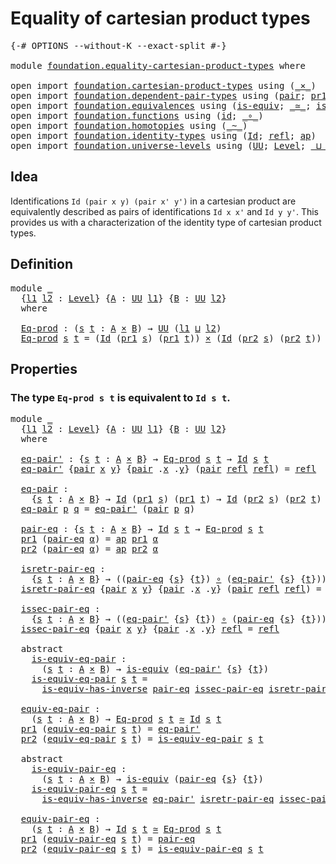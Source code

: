 # Equality of cartesian product types

<pre class="Agda"><a id="48" class="Symbol">{-#</a> <a id="52" class="Keyword">OPTIONS</a> <a id="60" class="Pragma">--without-K</a> <a id="72" class="Pragma">--exact-split</a> <a id="86" class="Symbol">#-}</a>

<a id="91" class="Keyword">module</a> <a id="98" href="foundation.equality-cartesian-product-types.html" class="Module">foundation.equality-cartesian-product-types</a> <a id="142" class="Keyword">where</a>

<a id="149" class="Keyword">open</a> <a id="154" class="Keyword">import</a> <a id="161" href="foundation.cartesian-product-types.html" class="Module">foundation.cartesian-product-types</a> <a id="196" class="Keyword">using</a> <a id="202" class="Symbol">(</a><a id="203" href="foundation-core.cartesian-product-types.html#577" class="Function Operator">_×_</a><a id="206" class="Symbol">)</a>
<a id="208" class="Keyword">open</a> <a id="213" class="Keyword">import</a> <a id="220" href="foundation.dependent-pair-types.html" class="Module">foundation.dependent-pair-types</a> <a id="252" class="Keyword">using</a> <a id="258" class="Symbol">(</a><a id="259" href="foundation-core.dependent-pair-types.html#575" class="InductiveConstructor">pair</a><a id="263" class="Symbol">;</a> <a id="265" href="foundation-core.dependent-pair-types.html#592" class="Field">pr1</a><a id="268" class="Symbol">;</a> <a id="270" href="foundation-core.dependent-pair-types.html#604" class="Field">pr2</a><a id="273" class="Symbol">)</a>
<a id="275" class="Keyword">open</a> <a id="280" class="Keyword">import</a> <a id="287" href="foundation.equivalences.html" class="Module">foundation.equivalences</a> <a id="311" class="Keyword">using</a> <a id="317" class="Symbol">(</a><a id="318" href="foundation-core.equivalences.html#1543" class="Function">is-equiv</a><a id="326" class="Symbol">;</a> <a id="328" href="foundation-core.equivalences.html#1608" class="Function Operator">_≃_</a><a id="331" class="Symbol">;</a> <a id="333" href="foundation-core.equivalences.html#3000" class="Function">is-equiv-has-inverse</a><a id="353" class="Symbol">)</a>
<a id="355" class="Keyword">open</a> <a id="360" class="Keyword">import</a> <a id="367" href="foundation.functions.html" class="Module">foundation.functions</a> <a id="388" class="Keyword">using</a> <a id="394" class="Symbol">(</a><a id="395" href="foundation-core.functions.html#309" class="Function">id</a><a id="397" class="Symbol">;</a> <a id="399" href="foundation-core.functions.html#407" class="Function Operator">_∘_</a><a id="402" class="Symbol">)</a>
<a id="404" class="Keyword">open</a> <a id="409" class="Keyword">import</a> <a id="416" href="foundation.homotopies.html" class="Module">foundation.homotopies</a> <a id="438" class="Keyword">using</a> <a id="444" class="Symbol">(</a><a id="445" href="foundation-core.homotopies.html#614" class="Function Operator">_~_</a><a id="448" class="Symbol">)</a>
<a id="450" class="Keyword">open</a> <a id="455" class="Keyword">import</a> <a id="462" href="foundation.identity-types.html" class="Module">foundation.identity-types</a> <a id="488" class="Keyword">using</a> <a id="494" class="Symbol">(</a><a id="495" href="foundation-core.identity-types.html#1754" class="Datatype">Id</a><a id="497" class="Symbol">;</a> <a id="499" href="foundation-core.identity-types.html#1807" class="InductiveConstructor">refl</a><a id="503" class="Symbol">;</a> <a id="505" href="foundation-core.identity-types.html#3990" class="Function">ap</a><a id="507" class="Symbol">)</a>
<a id="509" class="Keyword">open</a> <a id="514" class="Keyword">import</a> <a id="521" href="foundation.universe-levels.html" class="Module">foundation.universe-levels</a> <a id="548" class="Keyword">using</a> <a id="554" class="Symbol">(</a><a id="555" href="foundation-core.universe-levels.html#222" class="Primitive">UU</a><a id="557" class="Symbol">;</a> <a id="559" href="Agda.Primitive.html#597" class="Postulate">Level</a><a id="564" class="Symbol">;</a> <a id="566" href="Agda.Primitive.html#810" class="Primitive Operator">_⊔_</a><a id="569" class="Symbol">)</a>
</pre>
## Idea

Identifications `Id (pair x y) (pair x' y')` in a cartesian product are equivalently described as pairs of identifications `Id x x'` and `Id y y'`. This provides us with a characterization of the identity type of cartesian product types.

## Definition

<pre class="Agda"><a id="847" class="Keyword">module</a> <a id="854" href="foundation.equality-cartesian-product-types.html#854" class="Module">_</a>
  <a id="858" class="Symbol">{</a><a id="859" href="foundation.equality-cartesian-product-types.html#859" class="Bound">l1</a> <a id="862" href="foundation.equality-cartesian-product-types.html#862" class="Bound">l2</a> <a id="865" class="Symbol">:</a> <a id="867" href="Agda.Primitive.html#597" class="Postulate">Level</a><a id="872" class="Symbol">}</a> <a id="874" class="Symbol">{</a><a id="875" href="foundation.equality-cartesian-product-types.html#875" class="Bound">A</a> <a id="877" class="Symbol">:</a> <a id="879" href="foundation-core.universe-levels.html#222" class="Primitive">UU</a> <a id="882" href="foundation.equality-cartesian-product-types.html#859" class="Bound">l1</a><a id="884" class="Symbol">}</a> <a id="886" class="Symbol">{</a><a id="887" href="foundation.equality-cartesian-product-types.html#887" class="Bound">B</a> <a id="889" class="Symbol">:</a> <a id="891" href="foundation-core.universe-levels.html#222" class="Primitive">UU</a> <a id="894" href="foundation.equality-cartesian-product-types.html#862" class="Bound">l2</a><a id="896" class="Symbol">}</a>
  <a id="900" class="Keyword">where</a>
  
  <a id="911" href="foundation.equality-cartesian-product-types.html#911" class="Function">Eq-prod</a> <a id="919" class="Symbol">:</a> <a id="921" class="Symbol">(</a><a id="922" href="foundation.equality-cartesian-product-types.html#922" class="Bound">s</a> <a id="924" href="foundation.equality-cartesian-product-types.html#924" class="Bound">t</a> <a id="926" class="Symbol">:</a> <a id="928" href="foundation.equality-cartesian-product-types.html#875" class="Bound">A</a> <a id="930" href="foundation-core.cartesian-product-types.html#577" class="Function Operator">×</a> <a id="932" href="foundation.equality-cartesian-product-types.html#887" class="Bound">B</a><a id="933" class="Symbol">)</a> <a id="935" class="Symbol">→</a> <a id="937" href="foundation-core.universe-levels.html#222" class="Primitive">UU</a> <a id="940" class="Symbol">(</a><a id="941" href="foundation.equality-cartesian-product-types.html#859" class="Bound">l1</a> <a id="944" href="Agda.Primitive.html#810" class="Primitive Operator">⊔</a> <a id="946" href="foundation.equality-cartesian-product-types.html#862" class="Bound">l2</a><a id="948" class="Symbol">)</a>
  <a id="952" href="foundation.equality-cartesian-product-types.html#911" class="Function">Eq-prod</a> <a id="960" href="foundation.equality-cartesian-product-types.html#960" class="Bound">s</a> <a id="962" href="foundation.equality-cartesian-product-types.html#962" class="Bound">t</a> <a id="964" class="Symbol">=</a> <a id="966" class="Symbol">(</a><a id="967" href="foundation-core.identity-types.html#1754" class="Datatype">Id</a> <a id="970" class="Symbol">(</a><a id="971" href="foundation-core.dependent-pair-types.html#592" class="Field">pr1</a> <a id="975" href="foundation.equality-cartesian-product-types.html#960" class="Bound">s</a><a id="976" class="Symbol">)</a> <a id="978" class="Symbol">(</a><a id="979" href="foundation-core.dependent-pair-types.html#592" class="Field">pr1</a> <a id="983" href="foundation.equality-cartesian-product-types.html#962" class="Bound">t</a><a id="984" class="Symbol">))</a> <a id="987" href="foundation-core.cartesian-product-types.html#577" class="Function Operator">×</a> <a id="989" class="Symbol">(</a><a id="990" href="foundation-core.identity-types.html#1754" class="Datatype">Id</a> <a id="993" class="Symbol">(</a><a id="994" href="foundation-core.dependent-pair-types.html#604" class="Field">pr2</a> <a id="998" href="foundation.equality-cartesian-product-types.html#960" class="Bound">s</a><a id="999" class="Symbol">)</a> <a id="1001" class="Symbol">(</a><a id="1002" href="foundation-core.dependent-pair-types.html#604" class="Field">pr2</a> <a id="1006" href="foundation.equality-cartesian-product-types.html#962" class="Bound">t</a><a id="1007" class="Symbol">))</a>
</pre>
## Properties

### The type `Eq-prod s t` is equivalent to `Id s t`.

<pre class="Agda"><a id="1093" class="Keyword">module</a> <a id="1100" href="foundation.equality-cartesian-product-types.html#1100" class="Module">_</a>
  <a id="1104" class="Symbol">{</a><a id="1105" href="foundation.equality-cartesian-product-types.html#1105" class="Bound">l1</a> <a id="1108" href="foundation.equality-cartesian-product-types.html#1108" class="Bound">l2</a> <a id="1111" class="Symbol">:</a> <a id="1113" href="Agda.Primitive.html#597" class="Postulate">Level</a><a id="1118" class="Symbol">}</a> <a id="1120" class="Symbol">{</a><a id="1121" href="foundation.equality-cartesian-product-types.html#1121" class="Bound">A</a> <a id="1123" class="Symbol">:</a> <a id="1125" href="foundation-core.universe-levels.html#222" class="Primitive">UU</a> <a id="1128" href="foundation.equality-cartesian-product-types.html#1105" class="Bound">l1</a><a id="1130" class="Symbol">}</a> <a id="1132" class="Symbol">{</a><a id="1133" href="foundation.equality-cartesian-product-types.html#1133" class="Bound">B</a> <a id="1135" class="Symbol">:</a> <a id="1137" href="foundation-core.universe-levels.html#222" class="Primitive">UU</a> <a id="1140" href="foundation.equality-cartesian-product-types.html#1108" class="Bound">l2</a><a id="1142" class="Symbol">}</a>
  <a id="1146" class="Keyword">where</a>
  
  <a id="1157" href="foundation.equality-cartesian-product-types.html#1157" class="Function">eq-pair&#39;</a> <a id="1166" class="Symbol">:</a> <a id="1168" class="Symbol">{</a><a id="1169" href="foundation.equality-cartesian-product-types.html#1169" class="Bound">s</a> <a id="1171" href="foundation.equality-cartesian-product-types.html#1171" class="Bound">t</a> <a id="1173" class="Symbol">:</a> <a id="1175" href="foundation.equality-cartesian-product-types.html#1121" class="Bound">A</a> <a id="1177" href="foundation-core.cartesian-product-types.html#577" class="Function Operator">×</a> <a id="1179" href="foundation.equality-cartesian-product-types.html#1133" class="Bound">B</a><a id="1180" class="Symbol">}</a> <a id="1182" class="Symbol">→</a> <a id="1184" href="foundation.equality-cartesian-product-types.html#911" class="Function">Eq-prod</a> <a id="1192" href="foundation.equality-cartesian-product-types.html#1169" class="Bound">s</a> <a id="1194" href="foundation.equality-cartesian-product-types.html#1171" class="Bound">t</a> <a id="1196" class="Symbol">→</a> <a id="1198" href="foundation-core.identity-types.html#1754" class="Datatype">Id</a> <a id="1201" href="foundation.equality-cartesian-product-types.html#1169" class="Bound">s</a> <a id="1203" href="foundation.equality-cartesian-product-types.html#1171" class="Bound">t</a>
  <a id="1207" href="foundation.equality-cartesian-product-types.html#1157" class="Function">eq-pair&#39;</a> <a id="1216" class="Symbol">{</a><a id="1217" href="foundation-core.dependent-pair-types.html#575" class="InductiveConstructor">pair</a> <a id="1222" href="foundation.equality-cartesian-product-types.html#1222" class="Bound">x</a> <a id="1224" href="foundation.equality-cartesian-product-types.html#1224" class="Bound">y</a><a id="1225" class="Symbol">}</a> <a id="1227" class="Symbol">{</a><a id="1228" href="foundation-core.dependent-pair-types.html#575" class="InductiveConstructor">pair</a> <a id="1233" class="DottedPattern Symbol">.</a><a id="1234" href="foundation.equality-cartesian-product-types.html#1222" class="DottedPattern Bound">x</a> <a id="1236" class="DottedPattern Symbol">.</a><a id="1237" href="foundation.equality-cartesian-product-types.html#1224" class="DottedPattern Bound">y</a><a id="1238" class="Symbol">}</a> <a id="1240" class="Symbol">(</a><a id="1241" href="foundation-core.dependent-pair-types.html#575" class="InductiveConstructor">pair</a> <a id="1246" href="foundation-core.identity-types.html#1807" class="InductiveConstructor">refl</a> <a id="1251" href="foundation-core.identity-types.html#1807" class="InductiveConstructor">refl</a><a id="1255" class="Symbol">)</a> <a id="1257" class="Symbol">=</a> <a id="1259" href="foundation-core.identity-types.html#1807" class="InductiveConstructor">refl</a>

  <a id="1267" href="foundation.equality-cartesian-product-types.html#1267" class="Function">eq-pair</a> <a id="1275" class="Symbol">:</a>
    <a id="1281" class="Symbol">{</a><a id="1282" href="foundation.equality-cartesian-product-types.html#1282" class="Bound">s</a> <a id="1284" href="foundation.equality-cartesian-product-types.html#1284" class="Bound">t</a> <a id="1286" class="Symbol">:</a> <a id="1288" href="foundation.equality-cartesian-product-types.html#1121" class="Bound">A</a> <a id="1290" href="foundation-core.cartesian-product-types.html#577" class="Function Operator">×</a> <a id="1292" href="foundation.equality-cartesian-product-types.html#1133" class="Bound">B</a><a id="1293" class="Symbol">}</a> <a id="1295" class="Symbol">→</a> <a id="1297" href="foundation-core.identity-types.html#1754" class="Datatype">Id</a> <a id="1300" class="Symbol">(</a><a id="1301" href="foundation-core.dependent-pair-types.html#592" class="Field">pr1</a> <a id="1305" href="foundation.equality-cartesian-product-types.html#1282" class="Bound">s</a><a id="1306" class="Symbol">)</a> <a id="1308" class="Symbol">(</a><a id="1309" href="foundation-core.dependent-pair-types.html#592" class="Field">pr1</a> <a id="1313" href="foundation.equality-cartesian-product-types.html#1284" class="Bound">t</a><a id="1314" class="Symbol">)</a> <a id="1316" class="Symbol">→</a> <a id="1318" href="foundation-core.identity-types.html#1754" class="Datatype">Id</a> <a id="1321" class="Symbol">(</a><a id="1322" href="foundation-core.dependent-pair-types.html#604" class="Field">pr2</a> <a id="1326" href="foundation.equality-cartesian-product-types.html#1282" class="Bound">s</a><a id="1327" class="Symbol">)</a> <a id="1329" class="Symbol">(</a><a id="1330" href="foundation-core.dependent-pair-types.html#604" class="Field">pr2</a> <a id="1334" href="foundation.equality-cartesian-product-types.html#1284" class="Bound">t</a><a id="1335" class="Symbol">)</a> <a id="1337" class="Symbol">→</a> <a id="1339" href="foundation-core.identity-types.html#1754" class="Datatype">Id</a> <a id="1342" href="foundation.equality-cartesian-product-types.html#1282" class="Bound">s</a> <a id="1344" href="foundation.equality-cartesian-product-types.html#1284" class="Bound">t</a>
  <a id="1348" href="foundation.equality-cartesian-product-types.html#1267" class="Function">eq-pair</a> <a id="1356" href="foundation.equality-cartesian-product-types.html#1356" class="Bound">p</a> <a id="1358" href="foundation.equality-cartesian-product-types.html#1358" class="Bound">q</a> <a id="1360" class="Symbol">=</a> <a id="1362" href="foundation.equality-cartesian-product-types.html#1157" class="Function">eq-pair&#39;</a> <a id="1371" class="Symbol">(</a><a id="1372" href="foundation-core.dependent-pair-types.html#575" class="InductiveConstructor">pair</a> <a id="1377" href="foundation.equality-cartesian-product-types.html#1356" class="Bound">p</a> <a id="1379" href="foundation.equality-cartesian-product-types.html#1358" class="Bound">q</a><a id="1380" class="Symbol">)</a>

  <a id="1385" href="foundation.equality-cartesian-product-types.html#1385" class="Function">pair-eq</a> <a id="1393" class="Symbol">:</a> <a id="1395" class="Symbol">{</a><a id="1396" href="foundation.equality-cartesian-product-types.html#1396" class="Bound">s</a> <a id="1398" href="foundation.equality-cartesian-product-types.html#1398" class="Bound">t</a> <a id="1400" class="Symbol">:</a> <a id="1402" href="foundation.equality-cartesian-product-types.html#1121" class="Bound">A</a> <a id="1404" href="foundation-core.cartesian-product-types.html#577" class="Function Operator">×</a> <a id="1406" href="foundation.equality-cartesian-product-types.html#1133" class="Bound">B</a><a id="1407" class="Symbol">}</a> <a id="1409" class="Symbol">→</a> <a id="1411" href="foundation-core.identity-types.html#1754" class="Datatype">Id</a> <a id="1414" href="foundation.equality-cartesian-product-types.html#1396" class="Bound">s</a> <a id="1416" href="foundation.equality-cartesian-product-types.html#1398" class="Bound">t</a> <a id="1418" class="Symbol">→</a> <a id="1420" href="foundation.equality-cartesian-product-types.html#911" class="Function">Eq-prod</a> <a id="1428" href="foundation.equality-cartesian-product-types.html#1396" class="Bound">s</a> <a id="1430" href="foundation.equality-cartesian-product-types.html#1398" class="Bound">t</a>
  <a id="1434" href="foundation-core.dependent-pair-types.html#592" class="Field">pr1</a> <a id="1438" class="Symbol">(</a><a id="1439" href="foundation.equality-cartesian-product-types.html#1385" class="Function">pair-eq</a> <a id="1447" href="foundation.equality-cartesian-product-types.html#1447" class="Bound">α</a><a id="1448" class="Symbol">)</a> <a id="1450" class="Symbol">=</a> <a id="1452" href="foundation-core.identity-types.html#3990" class="Function">ap</a> <a id="1455" href="foundation-core.dependent-pair-types.html#592" class="Field">pr1</a> <a id="1459" href="foundation.equality-cartesian-product-types.html#1447" class="Bound">α</a>
  <a id="1463" href="foundation-core.dependent-pair-types.html#604" class="Field">pr2</a> <a id="1467" class="Symbol">(</a><a id="1468" href="foundation.equality-cartesian-product-types.html#1385" class="Function">pair-eq</a> <a id="1476" href="foundation.equality-cartesian-product-types.html#1476" class="Bound">α</a><a id="1477" class="Symbol">)</a> <a id="1479" class="Symbol">=</a> <a id="1481" href="foundation-core.identity-types.html#3990" class="Function">ap</a> <a id="1484" href="foundation-core.dependent-pair-types.html#604" class="Field">pr2</a> <a id="1488" href="foundation.equality-cartesian-product-types.html#1476" class="Bound">α</a>

  <a id="1493" href="foundation.equality-cartesian-product-types.html#1493" class="Function">isretr-pair-eq</a> <a id="1508" class="Symbol">:</a>
    <a id="1514" class="Symbol">{</a><a id="1515" href="foundation.equality-cartesian-product-types.html#1515" class="Bound">s</a> <a id="1517" href="foundation.equality-cartesian-product-types.html#1517" class="Bound">t</a> <a id="1519" class="Symbol">:</a> <a id="1521" href="foundation.equality-cartesian-product-types.html#1121" class="Bound">A</a> <a id="1523" href="foundation-core.cartesian-product-types.html#577" class="Function Operator">×</a> <a id="1525" href="foundation.equality-cartesian-product-types.html#1133" class="Bound">B</a><a id="1526" class="Symbol">}</a> <a id="1528" class="Symbol">→</a> <a id="1530" class="Symbol">((</a><a id="1532" href="foundation.equality-cartesian-product-types.html#1385" class="Function">pair-eq</a> <a id="1540" class="Symbol">{</a><a id="1541" href="foundation.equality-cartesian-product-types.html#1515" class="Bound">s</a><a id="1542" class="Symbol">}</a> <a id="1544" class="Symbol">{</a><a id="1545" href="foundation.equality-cartesian-product-types.html#1517" class="Bound">t</a><a id="1546" class="Symbol">})</a> <a id="1549" href="foundation-core.functions.html#407" class="Function Operator">∘</a> <a id="1551" class="Symbol">(</a><a id="1552" href="foundation.equality-cartesian-product-types.html#1157" class="Function">eq-pair&#39;</a> <a id="1561" class="Symbol">{</a><a id="1562" href="foundation.equality-cartesian-product-types.html#1515" class="Bound">s</a><a id="1563" class="Symbol">}</a> <a id="1565" class="Symbol">{</a><a id="1566" href="foundation.equality-cartesian-product-types.html#1517" class="Bound">t</a><a id="1567" class="Symbol">}))</a> <a id="1571" href="foundation-core.homotopies.html#614" class="Function Operator">~</a> <a id="1573" href="foundation-core.functions.html#309" class="Function">id</a>
  <a id="1578" href="foundation.equality-cartesian-product-types.html#1493" class="Function">isretr-pair-eq</a> <a id="1593" class="Symbol">{</a><a id="1594" href="foundation-core.dependent-pair-types.html#575" class="InductiveConstructor">pair</a> <a id="1599" href="foundation.equality-cartesian-product-types.html#1599" class="Bound">x</a> <a id="1601" href="foundation.equality-cartesian-product-types.html#1601" class="Bound">y</a><a id="1602" class="Symbol">}</a> <a id="1604" class="Symbol">{</a><a id="1605" href="foundation-core.dependent-pair-types.html#575" class="InductiveConstructor">pair</a> <a id="1610" class="DottedPattern Symbol">.</a><a id="1611" href="foundation.equality-cartesian-product-types.html#1599" class="DottedPattern Bound">x</a> <a id="1613" class="DottedPattern Symbol">.</a><a id="1614" href="foundation.equality-cartesian-product-types.html#1601" class="DottedPattern Bound">y</a><a id="1615" class="Symbol">}</a> <a id="1617" class="Symbol">(</a><a id="1618" href="foundation-core.dependent-pair-types.html#575" class="InductiveConstructor">pair</a> <a id="1623" href="foundation-core.identity-types.html#1807" class="InductiveConstructor">refl</a> <a id="1628" href="foundation-core.identity-types.html#1807" class="InductiveConstructor">refl</a><a id="1632" class="Symbol">)</a> <a id="1634" class="Symbol">=</a> <a id="1636" href="foundation-core.identity-types.html#1807" class="InductiveConstructor">refl</a>

  <a id="1644" href="foundation.equality-cartesian-product-types.html#1644" class="Function">issec-pair-eq</a> <a id="1658" class="Symbol">:</a>
    <a id="1664" class="Symbol">{</a><a id="1665" href="foundation.equality-cartesian-product-types.html#1665" class="Bound">s</a> <a id="1667" href="foundation.equality-cartesian-product-types.html#1667" class="Bound">t</a> <a id="1669" class="Symbol">:</a> <a id="1671" href="foundation.equality-cartesian-product-types.html#1121" class="Bound">A</a> <a id="1673" href="foundation-core.cartesian-product-types.html#577" class="Function Operator">×</a> <a id="1675" href="foundation.equality-cartesian-product-types.html#1133" class="Bound">B</a><a id="1676" class="Symbol">}</a> <a id="1678" class="Symbol">→</a> <a id="1680" class="Symbol">((</a><a id="1682" href="foundation.equality-cartesian-product-types.html#1157" class="Function">eq-pair&#39;</a> <a id="1691" class="Symbol">{</a><a id="1692" href="foundation.equality-cartesian-product-types.html#1665" class="Bound">s</a><a id="1693" class="Symbol">}</a> <a id="1695" class="Symbol">{</a><a id="1696" href="foundation.equality-cartesian-product-types.html#1667" class="Bound">t</a><a id="1697" class="Symbol">})</a> <a id="1700" href="foundation-core.functions.html#407" class="Function Operator">∘</a> <a id="1702" class="Symbol">(</a><a id="1703" href="foundation.equality-cartesian-product-types.html#1385" class="Function">pair-eq</a> <a id="1711" class="Symbol">{</a><a id="1712" href="foundation.equality-cartesian-product-types.html#1665" class="Bound">s</a><a id="1713" class="Symbol">}</a> <a id="1715" class="Symbol">{</a><a id="1716" href="foundation.equality-cartesian-product-types.html#1667" class="Bound">t</a><a id="1717" class="Symbol">}))</a> <a id="1721" href="foundation-core.homotopies.html#614" class="Function Operator">~</a> <a id="1723" href="foundation-core.functions.html#309" class="Function">id</a>
  <a id="1728" href="foundation.equality-cartesian-product-types.html#1644" class="Function">issec-pair-eq</a> <a id="1742" class="Symbol">{</a><a id="1743" href="foundation-core.dependent-pair-types.html#575" class="InductiveConstructor">pair</a> <a id="1748" href="foundation.equality-cartesian-product-types.html#1748" class="Bound">x</a> <a id="1750" href="foundation.equality-cartesian-product-types.html#1750" class="Bound">y</a><a id="1751" class="Symbol">}</a> <a id="1753" class="Symbol">{</a><a id="1754" href="foundation-core.dependent-pair-types.html#575" class="InductiveConstructor">pair</a> <a id="1759" class="DottedPattern Symbol">.</a><a id="1760" href="foundation.equality-cartesian-product-types.html#1748" class="DottedPattern Bound">x</a> <a id="1762" class="DottedPattern Symbol">.</a><a id="1763" href="foundation.equality-cartesian-product-types.html#1750" class="DottedPattern Bound">y</a><a id="1764" class="Symbol">}</a> <a id="1766" href="foundation-core.identity-types.html#1807" class="InductiveConstructor">refl</a> <a id="1771" class="Symbol">=</a> <a id="1773" href="foundation-core.identity-types.html#1807" class="InductiveConstructor">refl</a>

  <a id="1781" class="Keyword">abstract</a>
    <a id="1794" href="foundation.equality-cartesian-product-types.html#1794" class="Function">is-equiv-eq-pair</a> <a id="1811" class="Symbol">:</a>
      <a id="1819" class="Symbol">(</a><a id="1820" href="foundation.equality-cartesian-product-types.html#1820" class="Bound">s</a> <a id="1822" href="foundation.equality-cartesian-product-types.html#1822" class="Bound">t</a> <a id="1824" class="Symbol">:</a> <a id="1826" href="foundation.equality-cartesian-product-types.html#1121" class="Bound">A</a> <a id="1828" href="foundation-core.cartesian-product-types.html#577" class="Function Operator">×</a> <a id="1830" href="foundation.equality-cartesian-product-types.html#1133" class="Bound">B</a><a id="1831" class="Symbol">)</a> <a id="1833" class="Symbol">→</a> <a id="1835" href="foundation-core.equivalences.html#1543" class="Function">is-equiv</a> <a id="1844" class="Symbol">(</a><a id="1845" href="foundation.equality-cartesian-product-types.html#1157" class="Function">eq-pair&#39;</a> <a id="1854" class="Symbol">{</a><a id="1855" href="foundation.equality-cartesian-product-types.html#1820" class="Bound">s</a><a id="1856" class="Symbol">}</a> <a id="1858" class="Symbol">{</a><a id="1859" href="foundation.equality-cartesian-product-types.html#1822" class="Bound">t</a><a id="1860" class="Symbol">})</a>
    <a id="1867" href="foundation.equality-cartesian-product-types.html#1794" class="Function">is-equiv-eq-pair</a> <a id="1884" href="foundation.equality-cartesian-product-types.html#1884" class="Bound">s</a> <a id="1886" href="foundation.equality-cartesian-product-types.html#1886" class="Bound">t</a> <a id="1888" class="Symbol">=</a>
      <a id="1896" href="foundation-core.equivalences.html#3000" class="Function">is-equiv-has-inverse</a> <a id="1917" href="foundation.equality-cartesian-product-types.html#1385" class="Function">pair-eq</a> <a id="1925" href="foundation.equality-cartesian-product-types.html#1644" class="Function">issec-pair-eq</a> <a id="1939" href="foundation.equality-cartesian-product-types.html#1493" class="Function">isretr-pair-eq</a>

  <a id="1957" href="foundation.equality-cartesian-product-types.html#1957" class="Function">equiv-eq-pair</a> <a id="1971" class="Symbol">:</a>
    <a id="1977" class="Symbol">(</a><a id="1978" href="foundation.equality-cartesian-product-types.html#1978" class="Bound">s</a> <a id="1980" href="foundation.equality-cartesian-product-types.html#1980" class="Bound">t</a> <a id="1982" class="Symbol">:</a> <a id="1984" href="foundation.equality-cartesian-product-types.html#1121" class="Bound">A</a> <a id="1986" href="foundation-core.cartesian-product-types.html#577" class="Function Operator">×</a> <a id="1988" href="foundation.equality-cartesian-product-types.html#1133" class="Bound">B</a><a id="1989" class="Symbol">)</a> <a id="1991" class="Symbol">→</a> <a id="1993" href="foundation.equality-cartesian-product-types.html#911" class="Function">Eq-prod</a> <a id="2001" href="foundation.equality-cartesian-product-types.html#1978" class="Bound">s</a> <a id="2003" href="foundation.equality-cartesian-product-types.html#1980" class="Bound">t</a> <a id="2005" href="foundation-core.equivalences.html#1608" class="Function Operator">≃</a> <a id="2007" href="foundation-core.identity-types.html#1754" class="Datatype">Id</a> <a id="2010" href="foundation.equality-cartesian-product-types.html#1978" class="Bound">s</a> <a id="2012" href="foundation.equality-cartesian-product-types.html#1980" class="Bound">t</a>
  <a id="2016" href="foundation-core.dependent-pair-types.html#592" class="Field">pr1</a> <a id="2020" class="Symbol">(</a><a id="2021" href="foundation.equality-cartesian-product-types.html#1957" class="Function">equiv-eq-pair</a> <a id="2035" href="foundation.equality-cartesian-product-types.html#2035" class="Bound">s</a> <a id="2037" href="foundation.equality-cartesian-product-types.html#2037" class="Bound">t</a><a id="2038" class="Symbol">)</a> <a id="2040" class="Symbol">=</a> <a id="2042" href="foundation.equality-cartesian-product-types.html#1157" class="Function">eq-pair&#39;</a>
  <a id="2053" href="foundation-core.dependent-pair-types.html#604" class="Field">pr2</a> <a id="2057" class="Symbol">(</a><a id="2058" href="foundation.equality-cartesian-product-types.html#1957" class="Function">equiv-eq-pair</a> <a id="2072" href="foundation.equality-cartesian-product-types.html#2072" class="Bound">s</a> <a id="2074" href="foundation.equality-cartesian-product-types.html#2074" class="Bound">t</a><a id="2075" class="Symbol">)</a> <a id="2077" class="Symbol">=</a> <a id="2079" href="foundation.equality-cartesian-product-types.html#1794" class="Function">is-equiv-eq-pair</a> <a id="2096" href="foundation.equality-cartesian-product-types.html#2072" class="Bound">s</a> <a id="2098" href="foundation.equality-cartesian-product-types.html#2074" class="Bound">t</a>

  <a id="2103" class="Keyword">abstract</a>
    <a id="2116" href="foundation.equality-cartesian-product-types.html#2116" class="Function">is-equiv-pair-eq</a> <a id="2133" class="Symbol">:</a>
      <a id="2141" class="Symbol">(</a><a id="2142" href="foundation.equality-cartesian-product-types.html#2142" class="Bound">s</a> <a id="2144" href="foundation.equality-cartesian-product-types.html#2144" class="Bound">t</a> <a id="2146" class="Symbol">:</a> <a id="2148" href="foundation.equality-cartesian-product-types.html#1121" class="Bound">A</a> <a id="2150" href="foundation-core.cartesian-product-types.html#577" class="Function Operator">×</a> <a id="2152" href="foundation.equality-cartesian-product-types.html#1133" class="Bound">B</a><a id="2153" class="Symbol">)</a> <a id="2155" class="Symbol">→</a> <a id="2157" href="foundation-core.equivalences.html#1543" class="Function">is-equiv</a> <a id="2166" class="Symbol">(</a><a id="2167" href="foundation.equality-cartesian-product-types.html#1385" class="Function">pair-eq</a> <a id="2175" class="Symbol">{</a><a id="2176" href="foundation.equality-cartesian-product-types.html#2142" class="Bound">s</a><a id="2177" class="Symbol">}</a> <a id="2179" class="Symbol">{</a><a id="2180" href="foundation.equality-cartesian-product-types.html#2144" class="Bound">t</a><a id="2181" class="Symbol">})</a>
    <a id="2188" href="foundation.equality-cartesian-product-types.html#2116" class="Function">is-equiv-pair-eq</a> <a id="2205" href="foundation.equality-cartesian-product-types.html#2205" class="Bound">s</a> <a id="2207" href="foundation.equality-cartesian-product-types.html#2207" class="Bound">t</a> <a id="2209" class="Symbol">=</a>
      <a id="2217" href="foundation-core.equivalences.html#3000" class="Function">is-equiv-has-inverse</a> <a id="2238" href="foundation.equality-cartesian-product-types.html#1157" class="Function">eq-pair&#39;</a> <a id="2247" href="foundation.equality-cartesian-product-types.html#1493" class="Function">isretr-pair-eq</a> <a id="2262" href="foundation.equality-cartesian-product-types.html#1644" class="Function">issec-pair-eq</a>

  <a id="2279" href="foundation.equality-cartesian-product-types.html#2279" class="Function">equiv-pair-eq</a> <a id="2293" class="Symbol">:</a>
    <a id="2299" class="Symbol">(</a><a id="2300" href="foundation.equality-cartesian-product-types.html#2300" class="Bound">s</a> <a id="2302" href="foundation.equality-cartesian-product-types.html#2302" class="Bound">t</a> <a id="2304" class="Symbol">:</a> <a id="2306" href="foundation.equality-cartesian-product-types.html#1121" class="Bound">A</a> <a id="2308" href="foundation-core.cartesian-product-types.html#577" class="Function Operator">×</a> <a id="2310" href="foundation.equality-cartesian-product-types.html#1133" class="Bound">B</a><a id="2311" class="Symbol">)</a> <a id="2313" class="Symbol">→</a> <a id="2315" href="foundation-core.identity-types.html#1754" class="Datatype">Id</a> <a id="2318" href="foundation.equality-cartesian-product-types.html#2300" class="Bound">s</a> <a id="2320" href="foundation.equality-cartesian-product-types.html#2302" class="Bound">t</a> <a id="2322" href="foundation-core.equivalences.html#1608" class="Function Operator">≃</a> <a id="2324" href="foundation.equality-cartesian-product-types.html#911" class="Function">Eq-prod</a> <a id="2332" href="foundation.equality-cartesian-product-types.html#2300" class="Bound">s</a> <a id="2334" href="foundation.equality-cartesian-product-types.html#2302" class="Bound">t</a>
  <a id="2338" href="foundation-core.dependent-pair-types.html#592" class="Field">pr1</a> <a id="2342" class="Symbol">(</a><a id="2343" href="foundation.equality-cartesian-product-types.html#2279" class="Function">equiv-pair-eq</a> <a id="2357" href="foundation.equality-cartesian-product-types.html#2357" class="Bound">s</a> <a id="2359" href="foundation.equality-cartesian-product-types.html#2359" class="Bound">t</a><a id="2360" class="Symbol">)</a> <a id="2362" class="Symbol">=</a> <a id="2364" href="foundation.equality-cartesian-product-types.html#1385" class="Function">pair-eq</a>
  <a id="2374" href="foundation-core.dependent-pair-types.html#604" class="Field">pr2</a> <a id="2378" class="Symbol">(</a><a id="2379" href="foundation.equality-cartesian-product-types.html#2279" class="Function">equiv-pair-eq</a> <a id="2393" href="foundation.equality-cartesian-product-types.html#2393" class="Bound">s</a> <a id="2395" href="foundation.equality-cartesian-product-types.html#2395" class="Bound">t</a><a id="2396" class="Symbol">)</a> <a id="2398" class="Symbol">=</a> <a id="2400" href="foundation.equality-cartesian-product-types.html#2116" class="Function">is-equiv-pair-eq</a> <a id="2417" href="foundation.equality-cartesian-product-types.html#2393" class="Bound">s</a> <a id="2419" href="foundation.equality-cartesian-product-types.html#2395" class="Bound">t</a>
</pre>